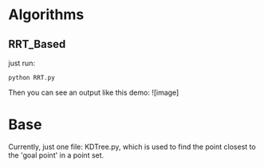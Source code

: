 # Algorithms
## RRT_Based
just run:
```
python RRT.py
```
Then you can see an output like this demo:
![image] 

# Base
Currently, just one file: KDTree.py, which is used to find the point closest to the 'goal point' in a point set.
